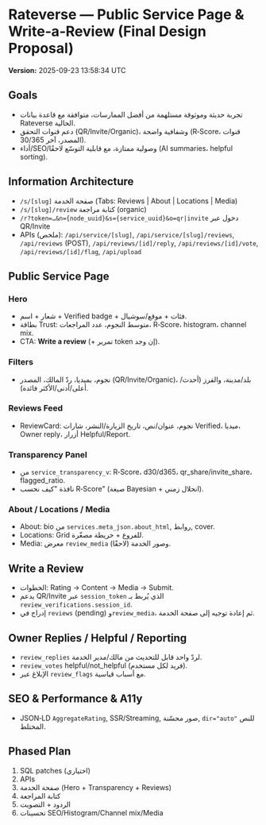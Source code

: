# Rateverse — Public Service Page & Write‑a‑Review (Final Design Proposal)
**Version:** 2025-09-23 13:58:34 UTC

## Goals
- تجربة حديثة وموثوقة مستلهمة من أفضل الممارسات، متوافقة مع قاعدة بيانات Rateverse الحالية.
- دعم قنوات التحقق (QR/Invite/Organic)، وشفافية واضحة (R‑Score، قنوات المصدر، آخر 30/365).
- أداء/SEO/وصولية ممتازة، مع قابلية التوسّع لاحقًا (AI summaries، helpful sorting).

## Information Architecture
- `/s/[slug]` صفحة الخدمة (Tabs: Reviews | About | Locations | Media)
- `/s/[slug]/review` كتابة مراجعة (organic)
- `/r?token=…&n={node_uuid}&s={service_uuid}&o=qr|invite` دخول عبر QR/Invite
- APIs (ملخص): `/api/service/[slug]`, `/api/service/[slug]/reviews`, `/api/reviews` (POST), `/api/reviews/[id]/reply`, `/api/reviews/[id]/vote`, `/api/reviews/[id]/flag`, `/api/upload`

## Public Service Page
### Hero
- شعار + اسم + Verified badge + فئات + موقع/سوشيال.
- بطاقة Trust: متوسط النجوم، عدد المراجعات، R‑Score، histogram، channel mix.
- CTA: **Write a review** (+ تمرير token إن وجد).

### Filters
- نجوم، بميديا، ردّ المالك، المصدر (QR/Invite/Organic)، بلد/مدينة، والفرز (أحدث/أعلى/أدنى/الأكثر فائدة).

### Reviews Feed
- ReviewCard: نجوم، عنوان/نص، تاريخ الزيارة/النشر، شارات Verified، ميديا، Owner reply، أزرار Helpful/Report.

### Transparency Panel
- من `service_transparency_v`: R‑Score، d30/d365، qr_share/invite_share، flagged_ratio.
- نافذة "كيف نحسب R‑Score" (صيغة Bayesian + انحلال زمني).

### About / Locations / Media
- About: bio من `services.meta_json.about_html`, روابط, cover.
- Locations: Grid للفروع + خريطة مصغّرة.
- Media: معرض `review_media` وصور الخدمة (لاحقًا).

## Write a Review
- الخطوات: Rating → Content → Media → Submit.
- يدعم QR/Invite عبر `session_token` الذي يُربط بـ `review_verifications.session_id`.
- إدراج في `reviews` (pending) و`review_media`، ثم إعادة توجيه إلى صفحة الخدمة.

## Owner Replies / Helpful / Reporting
- `review_replies` لردّ واحد قابل للتحديث من مالك/مدير الخدمة.
- `review_votes` helpful/not_helpful (فريد لكل مستخدم).
- الإبلاغ عبر `review_flags` مع أسباب قياسية.

## SEO & Performance & A11y
- JSON‑LD `AggregateRating`, SSR/Streaming, صور محسّنة, `dir="auto"` للنص المختلط.

## Phased Plan
1) SQL patches (اختياري)
2) APIs
3) صفحة الخدمة (Hero + Transparency + Reviews)
4) كتابة المراجعة
5) الردود + التصويت
6) تحسينات SEO/Histogram/Channel mix/Media
